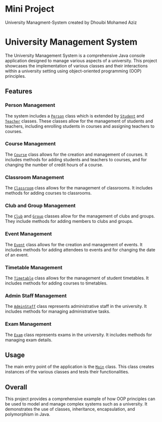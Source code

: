 # Mini Project

University Managment-System created by Dhouibi Mohamed Aziz

# University Management System

The University Management System is a comprehensive Java console application designed to manage various aspects of a university. This project showcases the implementation of various classes and their interactions within a university setting using object-oriented programming (OOP) principles.

## Features

### Person Management

The system includes a [`Person`](Person.java) class which is extended by [`Student`](Student.java) and [`Teacher`](Teacher.java) classes. These classes allow for the management of students and teachers, including enrolling students in courses and assigning teachers to courses.

### Course Management

The [`Course`](Course.java) class allows for the creation and management of courses. It includes methods for adding students and teachers to courses, and for changing the number of credit hours of a course.

### Classroom Management

The [`Classroom`](Classroom.java) class allows for the management of classrooms. It includes methods for adding courses to classrooms.

### Club and Group Management

The [`Club`](Club.java) and [`Group`](Group.java) classes allow for the management of clubs and groups. They include methods for adding members to clubs and groups.

### Event Management

The [`Event`](Event.java) class allows for the creation and management of events. It includes methods for adding attendees to events and for changing the date of an event.

### Timetable Management

The [`Timetable`](Timetable.java) class allows for the management of student timetables. It includes methods for adding courses to timetables.

### Admin Staff Management

The [`AdminStaff`](AdminStaff.java) class represents administrative staff in the university. It includes methods for managing administrative tasks.

### Exam Management

The [`Exam`](Exam.java) class represents exams in the university. It includes methods for managing exam details.

## Usage

The main entry point of the application is the [`Main`](Main.java) class. This class creates instances of the various classes and tests their functionalities.

## Overall

This project provides a comprehensive example of how OOP principles can be used to model and manage complex systems such as a university. It demonstrates the use of classes, inheritance, encapsulation, and polymorphism in Java.
